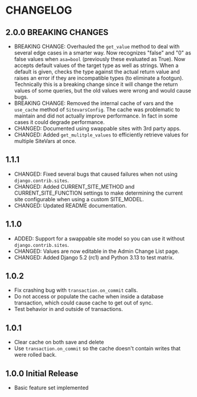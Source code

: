 # CHANGELOG

## 2.0.0 BREAKING CHANGES

- BREAKING CHANGE: Overhauled the `get_value` method to deal with several edge cases in
  a smarter way. Now recognizes "false" and "0" as false values when `asa=bool`
  (previously these evaluated as True). Now accepts default values of the target type as
  well as strings. When a default is given, checks the type against the actual return
  value and raises an error if they are incompatible types (to eliminate a footgun).
  Technically this is a breaking change since it will change the return values of some
  queries, but the old values were wrong and would cause bugs.
- BREAKING CHANGE: Removed the internal cache of vars and the `use_cache` method of
  `SitevarsConfig`. The cache was problematic to maintain and did not actually improve
  performance. In fact in some cases it could degrade performance.
- CHANGED: Documented using swappable sites with 3rd party apps.
- CHANGED: Added `get_mulitple_values` to efficiently retrieve values for multiple
  SiteVars at once.

## 1.1.1

- CHANGED: Fixed several bugs that caused failures when not using
  `django.contrib.sites`.
- CHANGED: Added CURRENT_SITE_METHOD and CURRENT_SITE_FUNCTION settings to make
  determining the current site configurable when using a custom SITE_MODEL.
- CHANGED: Updated README documentation.

## 1.1.0

- ADDED: Support for a swappable site model so you can use it without
  `django.contrib.sites`.
- CHANGED: Values are now editable in the Admin Change List page.
- CHANGED: Added Django 5.2 (rc1) and Python 3.13 to test matrix.

## 1.0.2

- Fix crashing bug with `transaction.on_commit` calls.
- Do not access or populate the cache when inside a database transaction, which could
  cause cache to get out of sync.
- Test behavior in and outside of transactions.

## 1.0.1

- Clear cache on both save and delete
- Use `transaction.on_commit` so the cache doesn't contain writes that were rolled back.

## 1.0.0 Initial Release

- Basic feature set implemented
